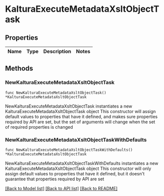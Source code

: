 # KalturaExecuteMetadataXsltObjectTask

## Properties

Name | Type | Description | Notes
------------ | ------------- | ------------- | -------------

## Methods

### NewKalturaExecuteMetadataXsltObjectTask

`func NewKalturaExecuteMetadataXsltObjectTask() *KalturaExecuteMetadataXsltObjectTask`

NewKalturaExecuteMetadataXsltObjectTask instantiates a new KalturaExecuteMetadataXsltObjectTask object
This constructor will assign default values to properties that have it defined,
and makes sure properties required by API are set, but the set of arguments
will change when the set of required properties is changed

### NewKalturaExecuteMetadataXsltObjectTaskWithDefaults

`func NewKalturaExecuteMetadataXsltObjectTaskWithDefaults() *KalturaExecuteMetadataXsltObjectTask`

NewKalturaExecuteMetadataXsltObjectTaskWithDefaults instantiates a new KalturaExecuteMetadataXsltObjectTask object
This constructor will only assign default values to properties that have it defined,
but it doesn't guarantee that properties required by API are set


[[Back to Model list]](../README.md#documentation-for-models) [[Back to API list]](../README.md#documentation-for-api-endpoints) [[Back to README]](../README.md)


